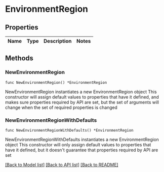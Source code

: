 # EnvironmentRegion

## Properties

Name | Type | Description | Notes
------------ | ------------- | ------------- | -------------

## Methods

### NewEnvironmentRegion

`func NewEnvironmentRegion() *EnvironmentRegion`

NewEnvironmentRegion instantiates a new EnvironmentRegion object
This constructor will assign default values to properties that have it defined,
and makes sure properties required by API are set, but the set of arguments
will change when the set of required properties is changed

### NewEnvironmentRegionWithDefaults

`func NewEnvironmentRegionWithDefaults() *EnvironmentRegion`

NewEnvironmentRegionWithDefaults instantiates a new EnvironmentRegion object
This constructor will only assign default values to properties that have it defined,
but it doesn't guarantee that properties required by API are set


[[Back to Model list]](../README.md#documentation-for-models) [[Back to API list]](../README.md#documentation-for-api-endpoints) [[Back to README]](../README.md)


